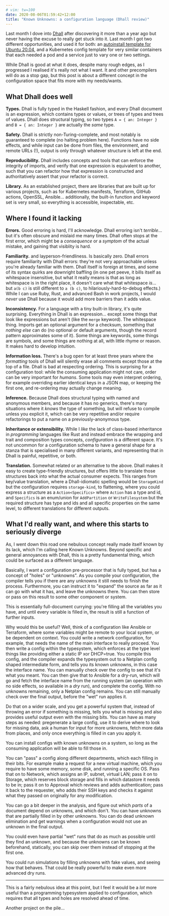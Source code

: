 ```yaml
---
# vim: tw=100
date: 2020-08-06T01:59:42+12:00
title: "Known Unknowns: a configuration language (Dhall review)"
---
```


Last month I dove into [Dhall] after discovering it more than a year ago but never having the excuse
to really get stuck into it. Last month I got two different opportunities, and used it for both: an
[autoinstall template for Ubuntu 20.04][autoinstall], and a Kubernetes config template for very
similar containers that each needed a pod and a service just to vary one or two settings.

[Dhall]: https://dhall-lang.org/
[autoinstall]: https://ubuntu.com/server/docs/install/autoinstall-reference

While Dhall is good at what it does, despite many rough edges, as I progressed I realised it's
really not what I want. It and other precompilers will do as a stop gap, but this post is about a
different concept in the configuration space that fits more with my needs/wants.

## What Dhall does well

**Types.** Dhall is fully typed in the Haskell fashion, and every Dhall document is an expression,
which contains types or values, or trees of types and trees of values. Dhall does structural typing,
so two types `A = { an: Integer }` and `B = { an: Integer }` are actually the _same_ type.

**Safety.** Dhall is strictly non-Turing-complete, and most notably is guaranteed to complete (no
halting problem here). Functions have no side effects, and while input can be done from files, the
environment, and remote URLs (!), output is only through whatever structure is left at the end.

**Reproducibility.** Dhall includes concepts and tools that can enforce the integrity of imports,
and verify that one expression is equivalent to another, such that you can refactor how that
expression is constructed and authoritatively assert that your refactor is correct.

**Library.** As an established project, there are libraries that are built up for various projects,
such as for Kubernetes manifests, Terraform, GitHub actions, OpenSSL, Ansible... additionally, the
built-in function and keyword set is very small, so everything is accessible, inspectable, etc.

## Where I found it lacking

**Errors.** Good erroring is hard, I'll acknowledge. Dhall erroring isn't _terrible_... but it's
often obscure and mislaid me many times. Dhall often stops at the first error, which might be a
_consequence_ or a _symptom_ of the actual mistake, and gaining that visiblity is hard.

**Familiarity.** and layperson-friendliness. Is basically zero. Dhall errors require familiarity
with Dhall errors: they're not very approachable unless you're already familiar with them. Dhall
itself is foreign at times, and some of its syntax quirks are downright baffling (in one pet peeve,
it bills itself as whitespace insensitive, but what it really means is that as long as whitespace is
in the right place, it doesn't care what that whitespace _is_... but `a(b c)` is still different to
`a (b c)`, to hilariously-hard-to-debug effects.) While I can use Ruby, Rust, and advanced Bash in
work projects, I would _never_ use Dhall because it would add more barriers than it adds value.

**Inconsistency.** For a language with a tiny built-in library, it's quite surprising. Everything in
Dhall is an expression... except some things that look like expressions but aren't (like the `merge`
keyword). The whitespace thing. Imports get an optional argument for a checksum, something that
_nothing else_ can do (no optional or default arguments, though the record pattern approximates some
of it). Some things are keywords, some things are symbols, and some things are nothing at all, with
little rhyme or reason. It makes hard to develop intuition.

**Information loss.** There's a bug open for at least three years where the _formatting_ tools of
Dhall will silently erase all comments except those at the top of a file. Dhall is bad at respecting
ordering. This is surprising for a configuration tool: while the consuming application might not
care, order can be very important for _humans_. Some tools may even interpret ordering, for example
overriding earlier identical keys in a JSON map, or keeping the first one, and re-ordering may
actually change meaning.

**Inference.** Because Dhall does structural typing with named and anonymous members, and because it
has no generics, there's many situations where it _knows_ the type of something, but will refuse to
compile unless you explicit it, which can be very repetitive and/or require refactorings to put a
name on a previously-anonymous type.

**Inheritance or extensibility.** While I _like_ the lack of class-based inheritance in
_programming_ languages like Rust and instead embrace the wrapping and trait and composition types
concepts, _configuration_ is a different space. It's not uncommon for a configuration schema to have
a general shape for a stanza that is specialised in many different variants, and representing that
in Dhall is painful, repetitive, or both.

**Translation.** Somewhat related or an alternative to the above. Dhall makes it easy to create
type-friendly structures, but offers little to translate those structures back into what the actual
consumer expects. This ranges from key/value translation, where a Dhall-idiomatic spelling would be
`StorageKind` but the configuration requires `storage-kind`, to flattening, where you could express
a structure as a `Action<Specifics>` where `Action` has a type and id, and `Specifics` is an
enum/union for `AddPartition` or `WriteFilesystem` but the required structure has type and ids and
all specific properties on the same level, to different translations for different outputs.

## What I'd really want, and where this starts to seriously diverge

As, I went down this road one nebulous concept really made itself known by its lack, which I'm
calling here Known Unknowns. Beyond specific and general annoyances with Dhall, this is a pretty
fundamental thing, which could be surfaced as a different language.

Basically, I want a configuration pre-processor that is fully typed, but has a concept of "holes" or
"unknowns". As you compile your configuration, the compiler tells you if there are any unknowns it
still needs to finish the process. Furthermore, you can instruct it to "expand" the source as far as
it can go with what it has, and leave the unknowns there. You can then store or pass on this result
to some other component or system.

This is essentially full-document currying: you're filling all the variables you have, and until
every variable is filled in, the result is still a function of further inputs.

Why would this be useful? Well, think of a configuration like Ansible or Terraform, where some
variables might be remote to your local system, or be dependent on context. You could write a
network configuration, for example, that needs the name of the main interface to really proceed. You
then write a config within the typesystem, which enforces at the type level things like providing
either a static IP xor DHCP=true. You compile this config, and the compiler expands the typesystem
out to a Netplan config shaped intermediate form, and tells you its known unknowns, in this case the
interface name. You can manually check over the config to see that it's what you meant. You can then
give that to Ansible for a dry-run, which will go and fetch the interface name from the running
system (an operation with no side effects, so available in a _dry_ run), and complete the config.
With no unknowns remaining, only a Netplan config remains. You can still manually check over the
final output, before the "wet" run applies it.

Do that on a wider scale, and you get a powerful system that, instead of throwing an error if
something is missing, tells you what is missing and also provides useful output even with the
missing bits. You can have as many steps as needed: pregenerate a large config, use it to derive
where to look for missing data, ask a human for input for more unknowns, fetch more data from
places, and only once everything is filled in can you apply it.

You can install configs with known unknowns on a system, so long as the consuming application will
be able to fill those in.

You can "pass" a config along different departments, which each filling in their bits. For example
make a request for a new virtual machine, which you require to have some memory, some disk, and
running a specific OS. Pass that on to Network, which assigns an IP, subnet, virtual LAN; pass it on
to Storage, which reserves block storage and fills in which datastore it needs to be in; pass it on
to Approval which reviews and adds authentication; pass it back to the requester, who adds their SSH
keys and checks it against what they passed on originally for any modification.

You can go a bit deeper in the analysis, and figure out which _parts_ of a document depend on
unknowns, and which don't. You can have unknowns that are partially filled in by other unknowns.
You can do dead unknown elimination and get warnings when a configuration would not use an unknown
in the final output.

You could even have partial "wet" runs that do as much as possible until they find an unknown, and
because the unknowns can be known beforehand, statically, you can skip over them instead of stopping
at the first one.

You could run simulations by filling unknowns with fake values, and seeing how that behaves.
That could be really powerful to make even more advanced dry runs.

---

This is a fairly nebulous idea at this point, but I feel it would be a _lot_ more useful than a
programming typesystem applied to configuration, which requires that all types and holes are
resolved ahead of time.

Another project on the pile...
